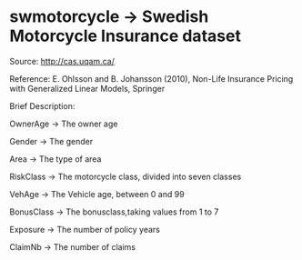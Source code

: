 # swmotorcycle -> Swedish Motorcycle Insurance dataset

Source: http://cas.uqam.ca/

Reference: E. Ohlsson and B. Johansson (2010), Non-Life Insurance Pricing with Generalized Linear Models, Springer

Brief Description:

OwnerAge -> The owner age

Gender -> The gender

Area -> The type of area

RiskClass -> The motorcycle class, divided into seven classes

VehAge -> The Vehicle age, between 0 and 99

BonusClass -> The bonusclass,taking values from 1 to 7

Exposure -> The number of policy years

ClaimNb -> The number of claims
